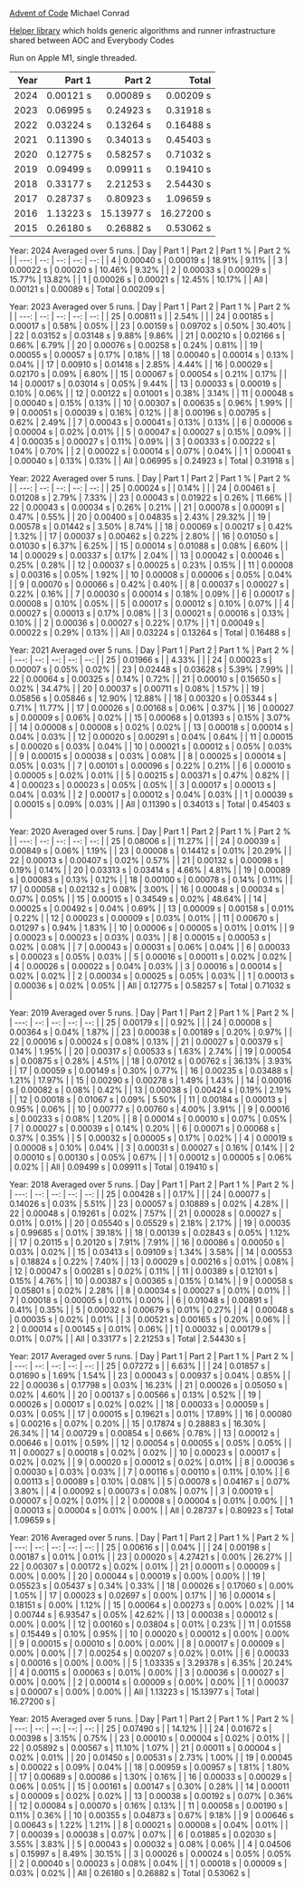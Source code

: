 [Advent of Code](https://adventofcode.com/)
Michael Conrad

[Helper library](https://github.com/mmitton/helper) which holds generic algorithms and runner
infrastructure shared between AOC and Everybody Codes

Run on Apple M1, single threaded.

| Year | Part 1 | Part 2 | Total |
| ---: | --: | --: | ---: |
| 2024 | 0.00121 s | 0.00089 s | 0.00209 s |
| 2023 | 0.06995 s | 0.24923 s | 0.31918 s |
| 2022 | 0.03224 s | 0.13264 s | 0.16488 s |
| 2021 | 0.11390 s | 0.34013 s | 0.45403 s |
| 2020 | 0.12775 s | 0.58257 s | 0.71032 s |
| 2019 | 0.09499 s | 0.09911 s | 0.19410 s |
| 2018 | 0.33177 s | 2.21253 s | 2.54430 s |
| 2017 | 0.28737 s | 0.80923 s | 1.09659 s |
| 2016 | 1.13223 s | 15.13977 s | 16.27200 s |
| 2015 | 0.26180 s | 0.26882 s | 0.53062 s |

Year: 2024  Averaged over 5 runs.
| Day | Part 1 | Part 2 | Part 1 % | Part 2 % |
| ---: | --: | --: | --: | --: |
| 4 | 0.00040 s | 0.00019 s | 18.91% | 9.11% |
| 3 | 0.00022 s | 0.00020 s | 10.46% | 9.32% |
| 2 | 0.00033 s | 0.00029 s | 15.77% | 13.82% |
| 1 | 0.00026 s | 0.00021 s | 12.45% | 10.17% |
| All | 0.00121 s | 0.00089 s | Total | 0.00209 s |

Year: 2023  Averaged over 5 runs.
| Day | Part 1 | Part 2 | Part 1 % | Part 2 % |
| ---: | --: | --: | --: | --: |
| 25 | 0.00811 s |  | 2.54% |  |
| 24 | 0.00185 s | 0.00017 s | 0.58% | 0.05% |
| 23 | 0.00159 s | 0.09702 s | 0.50% | 30.40% |
| 22 | 0.03152 s | 0.03148 s | 9.88% | 9.86% |
| 21 | 0.00210 s | 0.02166 s | 0.66% | 6.79% |
| 20 | 0.00076 s | 0.00258 s | 0.24% | 0.81% |
| 19 | 0.00055 s | 0.00057 s | 0.17% | 0.18% |
| 18 | 0.00040 s | 0.00014 s | 0.13% | 0.04% |
| 17 | 0.00910 s | 0.01418 s | 2.85% | 4.44% |
| 16 | 0.00029 s | 0.02170 s | 0.09% | 6.80% |
| 15 | 0.00067 s | 0.00054 s | 0.21% | 0.17% |
| 14 | 0.00017 s | 0.03014 s | 0.05% | 9.44% |
| 13 | 0.00033 s | 0.00019 s | 0.10% | 0.06% |
| 12 | 0.00122 s | 0.01001 s | 0.38% | 3.14% |
| 11 | 0.00048 s | 0.00040 s | 0.15% | 0.13% |
| 10 | 0.00307 s | 0.00635 s | 0.96% | 1.99% |
| 9 | 0.00051 s | 0.00039 s | 0.16% | 0.12% |
| 8 | 0.00196 s | 0.00795 s | 0.62% | 2.49% |
| 7 | 0.00043 s | 0.00041 s | 0.13% | 0.13% |
| 6 | 0.00006 s | 0.00004 s | 0.02% | 0.01% |
| 5 | 0.00047 s | 0.00027 s | 0.15% | 0.09% |
| 4 | 0.00035 s | 0.00027 s | 0.11% | 0.09% |
| 3 | 0.00333 s | 0.00222 s | 1.04% | 0.70% |
| 2 | 0.00022 s | 0.00014 s | 0.07% | 0.04% |
| 1 | 0.00041 s | 0.00040 s | 0.13% | 0.13% |
| All | 0.06995 s | 0.24923 s | Total | 0.31918 s |

Year: 2022  Averaged over 5 runs.
| Day | Part 1 | Part 2 | Part 1 % | Part 2 % |
| ---: | --: | --: | --: | --: |
| 25 | 0.00024 s |  | 0.14% |  |
| 24 | 0.00461 s | 0.01208 s | 2.79% | 7.33% |
| 23 | 0.00043 s | 0.01922 s | 0.26% | 11.66% |
| 22 | 0.00043 s | 0.00034 s | 0.26% | 0.21% |
| 21 | 0.00078 s | 0.00091 s | 0.47% | 0.55% |
| 20 | 0.00400 s | 0.04835 s | 2.43% | 29.32% |
| 19 | 0.00578 s | 0.01442 s | 3.50% | 8.74% |
| 18 | 0.00069 s | 0.00217 s | 0.42% | 1.32% |
| 17 | 0.00037 s | 0.00462 s | 0.22% | 2.80% |
| 16 | 0.01050 s | 0.01030 s | 6.37% | 6.25% |
| 15 | 0.00014 s | 0.01088 s | 0.08% | 6.60% |
| 14 | 0.00029 s | 0.00337 s | 0.17% | 2.04% |
| 13 | 0.00042 s | 0.00046 s | 0.25% | 0.28% |
| 12 | 0.00037 s | 0.00025 s | 0.23% | 0.15% |
| 11 | 0.00008 s | 0.00316 s | 0.05% | 1.92% |
| 10 | 0.00008 s | 0.00006 s | 0.05% | 0.04% |
| 9 | 0.00070 s | 0.00066 s | 0.42% | 0.40% |
| 8 | 0.00037 s | 0.00027 s | 0.22% | 0.16% |
| 7 | 0.00030 s | 0.00014 s | 0.18% | 0.09% |
| 6 | 0.00017 s | 0.00008 s | 0.10% | 0.05% |
| 5 | 0.00017 s | 0.00012 s | 0.10% | 0.07% |
| 4 | 0.00027 s | 0.00013 s | 0.17% | 0.08% |
| 3 | 0.00021 s | 0.00016 s | 0.13% | 0.10% |
| 2 | 0.00036 s | 0.00027 s | 0.22% | 0.17% |
| 1 | 0.00049 s | 0.00022 s | 0.29% | 0.13% |
| All | 0.03224 s | 0.13264 s | Total | 0.16488 s |

Year: 2021  Averaged over 5 runs.
| Day | Part 1 | Part 2 | Part 1 % | Part 2 % |
| ---: | --: | --: | --: | --: |
| 25 | 0.01966 s |  | 4.33% |  |
| 24 | 0.00023 s | 0.00007 s | 0.05% | 0.02% |
| 23 | 0.02448 s | 0.03628 s | 5.39% | 7.99% |
| 22 | 0.00064 s | 0.00325 s | 0.14% | 0.72% |
| 21 | 0.00010 s | 0.15650 s | 0.02% | 34.47% |
| 20 | 0.00037 s | 0.00711 s | 0.08% | 1.57% |
| 19 | 0.05856 s | 0.05846 s | 12.90% | 12.88% |
| 18 | 0.00320 s | 0.05344 s | 0.71% | 11.77% |
| 17 | 0.00026 s | 0.00168 s | 0.06% | 0.37% |
| 16 | 0.00027 s | 0.00009 s | 0.06% | 0.02% |
| 15 | 0.00068 s | 0.01393 s | 0.15% | 3.07% |
| 14 | 0.00008 s | 0.00008 s | 0.02% | 0.02% |
| 13 | 0.00018 s | 0.00014 s | 0.04% | 0.03% |
| 12 | 0.00020 s | 0.00291 s | 0.04% | 0.64% |
| 11 | 0.00015 s | 0.00020 s | 0.03% | 0.04% |
| 10 | 0.00021 s | 0.00012 s | 0.05% | 0.03% |
| 9 | 0.00015 s | 0.00038 s | 0.03% | 0.08% |
| 8 | 0.00025 s | 0.00014 s | 0.05% | 0.03% |
| 7 | 0.00101 s | 0.00096 s | 0.22% | 0.21% |
| 6 | 0.00010 s | 0.00005 s | 0.02% | 0.01% |
| 5 | 0.00215 s | 0.00371 s | 0.47% | 0.82% |
| 4 | 0.00023 s | 0.00023 s | 0.05% | 0.05% |
| 3 | 0.00017 s | 0.00013 s | 0.04% | 0.03% |
| 2 | 0.00017 s | 0.00012 s | 0.04% | 0.03% |
| 1 | 0.00039 s | 0.00015 s | 0.09% | 0.03% |
| All | 0.11390 s | 0.34013 s | Total | 0.45403 s |

Year: 2020  Averaged over 5 runs.
| Day | Part 1 | Part 2 | Part 1 % | Part 2 % |
| ---: | --: | --: | --: | --: |
| 25 | 0.08006 s |  | 11.27% |  |
| 24 | 0.00039 s | 0.00849 s | 0.06% | 1.19% |
| 23 | 0.00008 s | 0.14412 s | 0.01% | 20.29% |
| 22 | 0.00013 s | 0.00407 s | 0.02% | 0.57% |
| 21 | 0.00132 s | 0.00098 s | 0.19% | 0.14% |
| 20 | 0.03313 s | 0.03414 s | 4.66% | 4.81% |
| 19 | 0.00089 s | 0.00083 s | 0.13% | 0.12% |
| 18 | 0.00100 s | 0.00078 s | 0.14% | 0.11% |
| 17 | 0.00058 s | 0.02132 s | 0.08% | 3.00% |
| 16 | 0.00048 s | 0.00034 s | 0.07% | 0.05% |
| 15 | 0.00015 s | 0.34549 s | 0.02% | 48.64% |
| 14 | 0.00025 s | 0.00492 s | 0.04% | 0.69% |
| 13 | 0.00009 s | 0.00158 s | 0.01% | 0.22% |
| 12 | 0.00023 s | 0.00009 s | 0.03% | 0.01% |
| 11 | 0.00670 s | 0.01297 s | 0.94% | 1.83% |
| 10 | 0.00006 s | 0.00005 s | 0.01% | 0.01% |
| 9 | 0.00023 s | 0.00023 s | 0.03% | 0.03% |
| 8 | 0.00015 s | 0.00053 s | 0.02% | 0.08% |
| 7 | 0.00043 s | 0.00031 s | 0.06% | 0.04% |
| 6 | 0.00033 s | 0.00023 s | 0.05% | 0.03% |
| 5 | 0.00016 s | 0.00011 s | 0.02% | 0.02% |
| 4 | 0.00026 s | 0.00022 s | 0.04% | 0.03% |
| 3 | 0.00016 s | 0.00014 s | 0.02% | 0.02% |
| 2 | 0.00034 s | 0.00025 s | 0.05% | 0.03% |
| 1 | 0.00013 s | 0.00036 s | 0.02% | 0.05% |
| All | 0.12775 s | 0.58257 s | Total | 0.71032 s |

Year: 2019  Averaged over 5 runs.
| Day | Part 1 | Part 2 | Part 1 % | Part 2 % |
| ---: | --: | --: | --: | --: |
| 25 | 0.00179 s |  | 0.92% |  |
| 24 | 0.00008 s | 0.00364 s | 0.04% | 1.87% |
| 23 | 0.00038 s | 0.00189 s | 0.20% | 0.97% |
| 22 | 0.00016 s | 0.00024 s | 0.08% | 0.13% |
| 21 | 0.00027 s | 0.00379 s | 0.14% | 1.95% |
| 20 | 0.00317 s | 0.00533 s | 1.63% | 2.74% |
| 19 | 0.00054 s | 0.00875 s | 0.28% | 4.51% |
| 18 | 0.07012 s | 0.00762 s | 36.13% | 3.93% |
| 17 | 0.00059 s | 0.00149 s | 0.30% | 0.77% |
| 16 | 0.00235 s | 0.03488 s | 1.21% | 17.97% |
| 15 | 0.00290 s | 0.00278 s | 1.49% | 1.43% |
| 14 | 0.00016 s | 0.00082 s | 0.08% | 0.42% |
| 13 | 0.00038 s | 0.00424 s | 0.19% | 2.19% |
| 12 | 0.00018 s | 0.01067 s | 0.09% | 5.50% |
| 11 | 0.00184 s | 0.00013 s | 0.95% | 0.06% |
| 10 | 0.00777 s | 0.00760 s | 4.00% | 3.91% |
| 9 | 0.00016 s | 0.00233 s | 0.08% | 1.20% |
| 8 | 0.00014 s | 0.00010 s | 0.07% | 0.05% |
| 7 | 0.00027 s | 0.00039 s | 0.14% | 0.20% |
| 6 | 0.00071 s | 0.00068 s | 0.37% | 0.35% |
| 5 | 0.00032 s | 0.00005 s | 0.17% | 0.02% |
| 4 | 0.00019 s | 0.00008 s | 0.10% | 0.04% |
| 3 | 0.00031 s | 0.00027 s | 0.16% | 0.14% |
| 2 | 0.00010 s | 0.00130 s | 0.05% | 0.67% |
| 1 | 0.00012 s | 0.00005 s | 0.06% | 0.02% |
| All | 0.09499 s | 0.09911 s | Total | 0.19410 s |

Year: 2018  Averaged over 5 runs.
| Day | Part 1 | Part 2 | Part 1 % | Part 2 % |
| ---: | --: | --: | --: | --: |
| 25 | 0.00428 s |  | 0.17% |  |
| 24 | 0.00077 s | 0.14026 s | 0.03% | 5.51% |
| 23 | 0.00057 s | 0.10889 s | 0.02% | 4.28% |
| 22 | 0.00048 s | 0.19261 s | 0.02% | 7.57% |
| 21 | 0.00028 s | 0.00027 s | 0.01% | 0.01% |
| 20 | 0.05540 s | 0.05529 s | 2.18% | 2.17% |
| 19 | 0.00035 s | 0.99685 s | 0.01% | 39.18% |
| 18 | 0.00139 s | 0.02843 s | 0.05% | 1.12% |
| 17 | 0.20115 s | 0.20120 s | 7.91% | 7.91% |
| 16 | 0.00086 s | 0.00050 s | 0.03% | 0.02% |
| 15 | 0.03413 s | 0.09109 s | 1.34% | 3.58% |
| 14 | 0.00553 s | 0.18824 s | 0.22% | 7.40% |
| 13 | 0.00029 s | 0.00216 s | 0.01% | 0.08% |
| 12 | 0.00047 s | 0.00281 s | 0.02% | 0.11% |
| 11 | 0.00389 s | 0.12101 s | 0.15% | 4.76% |
| 10 | 0.00387 s | 0.00365 s | 0.15% | 0.14% |
| 9 | 0.00058 s | 0.05801 s | 0.02% | 2.28% |
| 8 | 0.00034 s | 0.00027 s | 0.01% | 0.01% |
| 7 | 0.00018 s | 0.00005 s | 0.01% | 0.00% |
| 6 | 0.01048 s | 0.00891 s | 0.41% | 0.35% |
| 5 | 0.00032 s | 0.00679 s | 0.01% | 0.27% |
| 4 | 0.00048 s | 0.00035 s | 0.02% | 0.01% |
| 3 | 0.00521 s | 0.00165 s | 0.20% | 0.06% |
| 2 | 0.00014 s | 0.00145 s | 0.01% | 0.06% |
| 1 | 0.00032 s | 0.00179 s | 0.01% | 0.07% |
| All | 0.33177 s | 2.21253 s | Total | 2.54430 s |

Year: 2017  Averaged over 5 runs.
| Day | Part 1 | Part 2 | Part 1 % | Part 2 % |
| ---: | --: | --: | --: | --: |
| 25 | 0.07272 s |  | 6.63% |  |
| 24 | 0.01857 s | 0.01690 s | 1.69% | 1.54% |
| 23 | 0.00043 s | 0.00937 s | 0.04% | 0.85% |
| 22 | 0.00036 s | 0.17798 s | 0.03% | 16.23% |
| 21 | 0.00026 s | 0.05050 s | 0.02% | 4.60% |
| 20 | 0.00137 s | 0.00566 s | 0.13% | 0.52% |
| 19 | 0.00026 s | 0.00017 s | 0.02% | 0.02% |
| 18 | 0.00033 s | 0.00059 s | 0.03% | 0.05% |
| 17 | 0.00015 s | 0.19621 s | 0.01% | 17.89% |
| 16 | 0.00080 s | 0.00216 s | 0.07% | 0.20% |
| 15 | 0.17874 s | 0.28883 s | 16.30% | 26.34% |
| 14 | 0.00729 s | 0.00854 s | 0.66% | 0.78% |
| 13 | 0.00012 s | 0.00646 s | 0.01% | 0.59% |
| 12 | 0.00054 s | 0.00055 s | 0.05% | 0.05% |
| 11 | 0.00027 s | 0.00018 s | 0.02% | 0.02% |
| 10 | 0.00023 s | 0.00017 s | 0.02% | 0.02% |
| 9 | 0.00020 s | 0.00012 s | 0.02% | 0.01% |
| 8 | 0.00036 s | 0.00030 s | 0.03% | 0.03% |
| 7 | 0.00116 s | 0.00110 s | 0.11% | 0.10% |
| 6 | 0.00113 s | 0.00089 s | 0.10% | 0.08% |
| 5 | 0.00078 s | 0.04167 s | 0.07% | 3.80% |
| 4 | 0.00092 s | 0.00073 s | 0.08% | 0.07% |
| 3 | 0.00019 s | 0.00007 s | 0.02% | 0.01% |
| 2 | 0.00008 s | 0.00004 s | 0.01% | 0.00% |
| 1 | 0.00013 s | 0.00004 s | 0.01% | 0.00% |
| All | 0.28737 s | 0.80923 s | Total | 1.09659 s |

Year: 2016  Averaged over 5 runs.
| Day | Part 1 | Part 2 | Part 1 % | Part 2 % |
| ---: | --: | --: | --: | --: |
| 25 | 0.00616 s |  | 0.04% |  |
| 24 | 0.00198 s | 0.00187 s | 0.01% | 0.01% |
| 23 | 0.00020 s | 4.27421 s | 0.00% | 26.27% |
| 22 | 0.00307 s | 0.00172 s | 0.02% | 0.01% |
| 21 | 0.00011 s | 0.00009 s | 0.00% | 0.00% |
| 20 | 0.00044 s | 0.00019 s | 0.00% | 0.00% |
| 19 | 0.05523 s | 0.05437 s | 0.34% | 0.33% |
| 18 | 0.00026 s | 0.17060 s | 0.00% | 1.05% |
| 17 | 0.00023 s | 0.02697 s | 0.00% | 0.17% |
| 16 | 0.00014 s | 0.18151 s | 0.00% | 1.12% |
| 15 | 0.00064 s | 0.00273 s | 0.00% | 0.02% |
| 14 | 0.00744 s | 6.93547 s | 0.05% | 42.62% |
| 13 | 0.00038 s | 0.00012 s | 0.00% | 0.00% |
| 12 | 0.00160 s | 0.03804 s | 0.01% | 0.23% |
| 11 | 0.01558 s | 0.15449 s | 0.10% | 0.95% |
| 10 | 0.00020 s | 0.00012 s | 0.00% | 0.00% |
| 9 | 0.00015 s | 0.00010 s | 0.00% | 0.00% |
| 8 | 0.00017 s | 0.00009 s | 0.00% | 0.00% |
| 7 | 0.00254 s | 0.00207 s | 0.02% | 0.01% |
| 6 | 0.00033 s | 0.00016 s | 0.00% | 0.00% |
| 5 | 1.03335 s | 3.29378 s | 6.35% | 20.24% |
| 4 | 0.00115 s | 0.00063 s | 0.01% | 0.00% |
| 3 | 0.00036 s | 0.00027 s | 0.00% | 0.00% |
| 2 | 0.00014 s | 0.00009 s | 0.00% | 0.00% |
| 1 | 0.00037 s | 0.00007 s | 0.00% | 0.00% |
| All | 1.13223 s | 15.13977 s | Total | 16.27200 s |

Year: 2015  Averaged over 5 runs.
| Day | Part 1 | Part 2 | Part 1 % | Part 2 % |
| ---: | --: | --: | --: | --: |
| 25 | 0.07490 s |  | 14.12% |  |
| 24 | 0.01672 s | 0.00398 s | 3.15% | 0.75% |
| 23 | 0.00010 s | 0.00004 s | 0.02% | 0.01% |
| 22 | 0.05892 s | 0.00567 s | 11.10% | 1.07% |
| 21 | 0.00011 s | 0.00004 s | 0.02% | 0.01% |
| 20 | 0.01450 s | 0.00531 s | 2.73% | 1.00% |
| 19 | 0.00045 s | 0.00022 s | 0.09% | 0.04% |
| 18 | 0.00959 s | 0.00957 s | 1.81% | 1.80% |
| 17 | 0.00689 s | 0.00086 s | 1.30% | 0.16% |
| 16 | 0.00033 s | 0.00029 s | 0.06% | 0.05% |
| 15 | 0.00161 s | 0.00147 s | 0.30% | 0.28% |
| 14 | 0.00011 s | 0.00009 s | 0.02% | 0.02% |
| 13 | 0.00038 s | 0.00192 s | 0.07% | 0.36% |
| 12 | 0.00084 s | 0.00070 s | 0.16% | 0.13% |
| 11 | 0.00058 s | 0.00190 s | 0.11% | 0.36% |
| 10 | 0.00355 s | 0.04873 s | 0.67% | 9.18% |
| 9 | 0.00646 s | 0.00643 s | 1.22% | 1.21% |
| 8 | 0.00021 s | 0.00008 s | 0.04% | 0.01% |
| 7 | 0.00039 s | 0.00038 s | 0.07% | 0.07% |
| 6 | 0.01885 s | 0.02030 s | 3.55% | 3.83% |
| 5 | 0.00043 s | 0.00032 s | 0.08% | 0.06% |
| 4 | 0.04506 s | 0.15997 s | 8.49% | 30.15% |
| 3 | 0.00026 s | 0.00024 s | 0.05% | 0.05% |
| 2 | 0.00040 s | 0.00023 s | 0.08% | 0.04% |
| 1 | 0.00018 s | 0.00009 s | 0.03% | 0.02% |
| All | 0.26180 s | 0.26882 s | Total | 0.53062 s |


